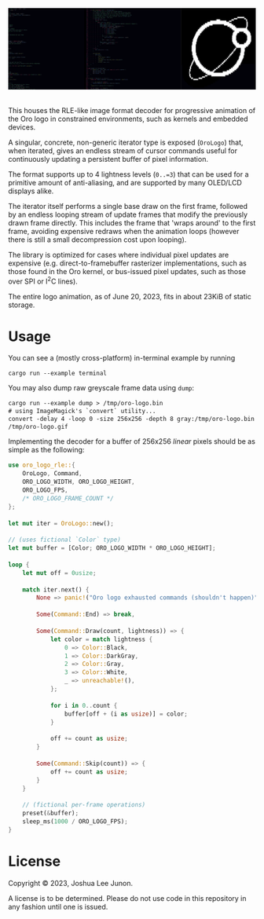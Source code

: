 <center>
<img src="screenshot.gif" alt="An animated screenshot of the Oro logo displayed in the command line" />
</center>
<br />

This houses the RLE-like image format decoder for progressive animation of the Oro logo
in constrained environments, such as kernels and embedded devices.

A singular, concrete, non-generic iterator type is exposed (`OroLogo`) that, when iterated,
gives an endless stream of cursor commands useful for continuously updating a persistent buffer
of pixel information.

The format supports up to 4 lightness levels (`0..=3`) that can be used for
a primitive amount of anti-aliasing, and are supported by many OLED/LCD displays alike.

The iterator itself performs a single base draw on the first frame, followed by an endless looping
stream of update frames that modify the previously drawn frame directly. This includes the frame
that 'wraps around' to the first frame, avoiding expensive redraws when the animation loops (however
there is still a small decompression cost upon looping).

The library is optimized for cases where individual pixel updates are expensive (e.g. direct-to-framebuffer
rasterizer implementations, such as those found in the Oro kernel, or bus-issued pixel updates, such as those
over SPI or I<sup>2</sup>C lines).

The entire logo animation, as of June 20, 2023, fits in about 23KiB of static storage.

# Usage

You can see a (mostly cross-platform) in-terminal example by running


```shell
cargo run --example terminal
```

You may also dump raw greyscale frame data using `dump`:

```shell
cargo run --example dump > /tmp/oro-logo.bin
# using ImageMagick's `convert` utility...
convert -delay 4 -loop 0 -size 256x256 -depth 8 gray:/tmp/oro-logo.bin /tmp/oro-logo.gif
```

Implementing the decoder for a buffer of 256x256 _linear_ pixels should be
as simple as the following:

```rust
use oro_logo_rle::{
	OroLogo, Command,
	ORO_LOGO_WIDTH, ORO_LOGO_HEIGHT,
	ORO_LOGO_FPS,
	/* ORO_LOGO_FRAME_COUNT */
};

let mut iter = OroLogo::new();

// (uses fictional `Color` type)
let mut buffer = [Color; ORO_LOGO_WIDTH * ORO_LOGO_HEIGHT];

loop {
	let mut off = 0usize;

	match iter.next() {
		None => panic!("Oro logo exhausted commands (shouldn't happen)"),

		Some(Command::End) => break,

		Some(Command::Draw(count, lightness)) => {
			let color = match lightness {
				0 => Color::Black,
				1 => Color::DarkGray,
				2 => Color::Gray,
				3 => Color::White,
				_ => unreachable!(),
			};

			for i in 0..count {
				buffer[off + (i as usize)] = color;
			}

			off += count as usize;
		}

		Some(Command::Skip(count)) => {
			off += count as usize;
		}
	}

	// (fictional per-frame operations)
	preset(&buffer);
	sleep_ms(1000 / ORO_LOGO_FPS);
}
```

# License
Copyright &copy; 2023, Joshua Lee Junon.

A license is to be determined. Please do not use code in this repository in any fashion until one is issued.
